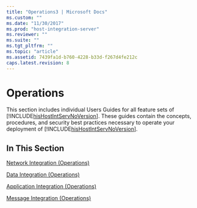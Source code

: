 ```yaml
---
title: "Operations3 | Microsoft Docs"
ms.custom: ""
ms.date: "11/30/2017"
ms.prod: "host-integration-server"
ms.reviewer: ""
ms.suite: ""
ms.tgt_pltfrm: ""
ms.topic: "article"
ms.assetid: 7439fa1d-b760-4228-b33d-f267d4fe212c
caps.latest.revision: 8
---
```

# Operations
This section includes individual Users Guides for all feature sets of [!INCLUDE[hisHostIntServNoVersion](../includes/hishostintservnoversion-md.md)]. These guides contain the concepts, procedures, and security best practices necessary to operate your deployment of [!INCLUDE[hisHostIntServNoVersion](../includes/hishostintservnoversion-md.md)].  
  
## In This Section  
 [Network Integration (Operations)](../core/network-integration-operations-1.md)  
  
 [Data Integration (Operations)](../core/data-integration-operations-1.md)  
  
 [Application Integration (Operations)](../core/application-integration-operations-1.md)  
  
 [Message Integration (Operations)](../core/message-integration-operations-2.md)